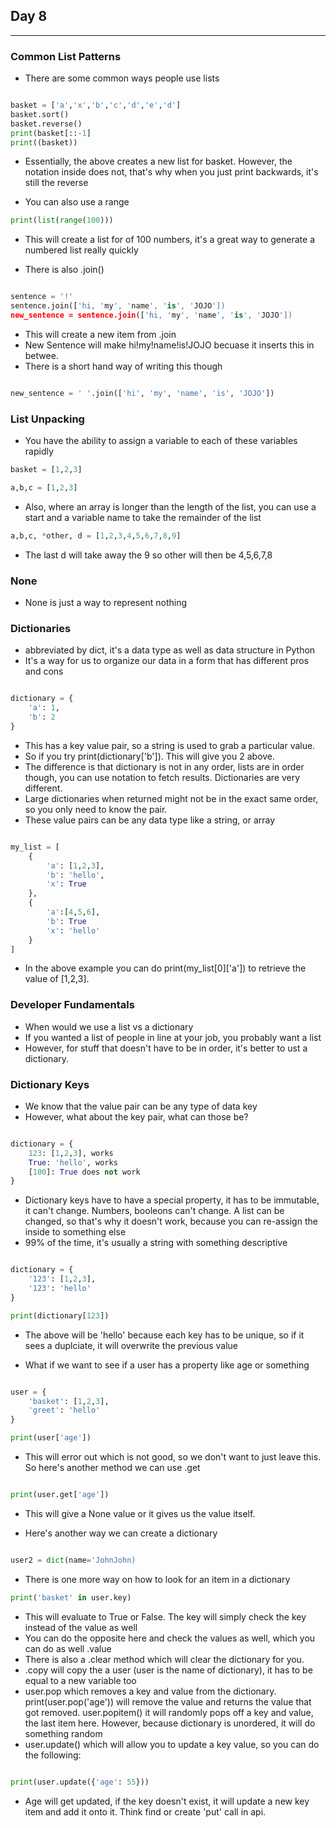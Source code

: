 ## Day 8

---

### Common List Patterns

- There are some common ways people use lists

```python

basket = ['a','x','b','c','d','e','d']
basket.sort()
basket.reverse()
print(basket[::-1]
print((basket))
```

- Essentially, the above creates a new list for basket. However, the notation inside does not, that's why when you just print backwards, it's still the reverse

- You can also use a range

```python
print(list(range(100)))
```

- This will create a list for of 100 numbers, it's a great way to generate a numbered list really quickly

- There is also .join()

```python

sentence = '!'
sentence.join(['hi, 'my', 'name', 'is', 'JOJO'])
new_sentence = sentence.join(['hi, 'my', 'name', 'is', 'JOJO'])

```

- This will create a new item from .join
- New Sentence will make hi!my!name!is!JOJO becuase it inserts this in betwee.
- There is a short hand way of writing this though

```python

new_sentence = ' '.join(['hi', 'my', 'name', 'is', 'JOJO'])

```

### List Unpacking

- You have the ability to assign a variable to each of these variables rapidly

```python
basket = [1,2,3]

a,b,c = [1,2,3]
```

- Also, where an array is longer than the length of the list, you can use a start and a variable name to take the remainder of the list

```python
a,b,c, *other, d = [1,2,3,4,5,6,7,8,9]

```

- The last d will take away the 9 so other will then be 4,5,6,7,8

### None

- None is just a way to represent nothing

### Dictionaries

- abbreviated by dict, it's a data type as well as data structure in Python
- It's a way for us to organize our data in a form that has different pros and cons

```python

dictionary = {
    'a': 1,
    'b': 2
}
```

- This has a key value pair, so a string is used to grab a particular value.
- So if you try print(dictionary['b']). This will give you 2 above.
- The difference is that dictionary is not in any order, lists are in order though, you can use notation to fetch results. Dictionaries are very different.
- Large dictionaries when returned might not be in the exact same order, so you only need to know the pair.
- These value pairs can be any data type like a string, or array

```python

my_list = [
    {
        'a': [1,2,3],
        'b': 'hello',
        'x': True
    },
    {
        'a':[4,5,6],
        'b': True
        'x': 'hello'
    }
]
```

- In the above example you can do print(my_list[0]['a']) to retrieve the value of [1,2,3].

### Developer Fundamentals

- When would we use a list vs a dictionary
- If you wanted a list of people in line at your job, you probably want a list
- However, for stuff that doesn't have to be in order, it's better to ust a dictionary.

### Dictionary Keys

- We know that the value pair can be any type of data key
- However, what about the key pair, what can those be?

```python

dictionary = {
    123: [1,2,3], works
    True: 'hello', works
    [100]: True does not work
}

```

- Dictionary keys have to have a special property, it has to be immutable, it can't change. Numbers, booleons can't change. A list can be changed, so that's why it doesn't work, because you can re-assign the inside to something else
- 99% of the time, it's usually a string with something descriptive

```python

dictionary = {
    '123': [1,2,3],
    '123': 'hello'
}

print(dictionary[123])

```

- The above will be 'hello' because each key has to be unique, so if it sees a duplciate, it will overwrite the previous value

- What if we want to see if a user has a property like age or something

```python

user = {
    'basket': [1,2,3],
    'greet': 'hello'
}

print(user['age'])
```

- This will error out which is not good, so we don't want to just leave this. So here's another method we can use .get

```python

print(user.get['age'])

```

- This will give a None value or it gives us the value itself.

- Here's another way we can create a dictionary

```python

user2 = dict(name='JohnJohn)

```

- There is one more way on how to look for an item in a dictionary

```python
print('basket' in user.key)
```

- This will evaluate to True or False. The key will simply check the key instead of the value as well
- You can do the opposite here and check the values as well, which you can do as well .value
- There is also a .clear method which will clear the dictionary for you.
- .copy will copy the a user (user is the name of dictionary), it has to be equal to a new variable too
- user.pop which removes a key and value from the dictionary. print(user.pop('age')) will remove the value and returns the value that got removed.
  user.popitem() it will randomly pops off a key and value, the last item here. However, because dictionary is unordered, it will do something random
- user.update() which will allow you to update a key value, so you can do the following:

```python

print(user.update({'age': 55}))

```

- Age will get updated, if the key doesn't exist, it will update a new key item and add it onto it. Think find or create 'put' call in api.
